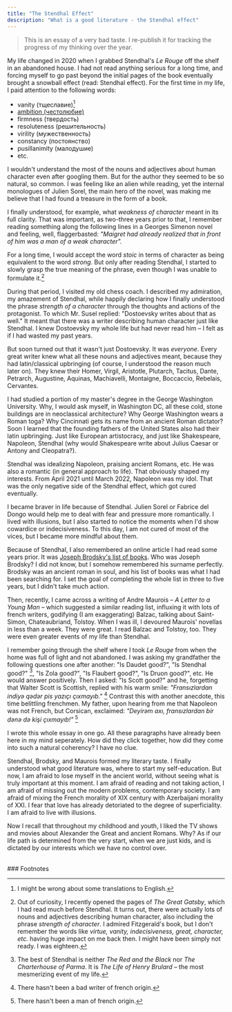 ```yaml
---
title: "The Stendhal Effect"
description: "What is a good literature - the Stendhal effect"
---
```


> This is an essay of a very bad taste. I re-publish it for tracking the progress of my thinking over the year.

My life changed in 2020 when I grabbed Stendhal's _Le Rouge_ off the shelf in an abandoned house. I had not read anything serious for a long time, and forcing myself to go past beyond the initial pages of the book eventually brought a snowball effect (read: Stendhal effect). For the first time in my life, I paid attention to the following words:

- vanity (тщеславие)[^1]  
- [ambition (честолюбие)](/writings/translation)
- firmness (твердость) 
- resoluteness (решительность) 
- virility (мужественность) 
- constancy (постоянство)
- pusillanimity (малодушие)
- etc.

I wouldn't understand the most of the nouns and adjectives about human character even after googling them. But for the author they seemed to be so natural, so common. I was feeling like an alien while reading, yet the internal monologues of Julien Sorel, the main hero of the novel, was making me believe that I had found a treasure in the form of a book. 

I finally understood, for example, what _weakness of character_ meant in its full clarity. That was important, as two-three years prior to that, I remember reading something along the following lines in a Georges Simenon novel and feeling, well, flaggerbasted: _"Maigret had already realized that in front of him was a man of a weak character"._ 

For a long time, I would accept the word _stoic_ in terms of character as being equivalent to the word _strong_. But only after reading Stendhal, I started to slowly grasp the true meaning of the phrase, even though I was unable to formulate it.[^2]

During that period, I visited my old chess coach. I described my admiration, my amazement of Stendhal, while happily declaring how I finally understood the phrase _strength of a character_ through the thoughts and actions of the protagonist. To which Mr. Susel replied:
"Dostoevsky writes about that as well." It meant that there was a writer describing human character just like Stendhal. I knew Dostoevsky my whole life but had never read him &ndash; I felt as if I had wasted my past years.

But soon turned out that it wasn't just Dostoevsky. It was _everyone_. Every great writer knew what all these nouns and adjectives meant, because they had latin/classical upbringing (of course, I understood the reason much later on). They knew their Homer, Virgil, Aristotle, Plutarch, Tacitus, Dante, Petrarch, Augustine, Aquinas, Machiavelli, Montaigne, Boccaccio, Rebelais, Cervantes.

I had studied a portion of my master's degree in the George Washington University. Why, I would ask myself, in Washington DC, all these cold, stone buildings are in neoclassical architecture? Why George Washington wears a Roman toga? Why Cincinnati gets its name from an ancient Roman dictator? Soon I learned that the founding fathers of the United States also had their latin upbringing. Just like European artistocracy, and just like Shakespeare, Napoleon, Stendhal (why would Shakespeare write about Julius Caesar or Antony and Cleopatra?).

Stendhal was idealizing Napoleon, praising ancient Romans, etc. He was also a romantic (in general approach to life). That obviously shaped my interests. From April 2021 until March 2022, Napoleon was my idol. That was the only negative side of the Stendhal effect, which got cured eventually. 

I became braver in life because of Stendhal. Julien Sorel or Fabrice del Dongo would help me to deal with fear and pressure more romantically. I lived with illusions, but I also started to notice the moments when I'd show cowardice or indecisiveness. To this day, I am not cured of most of the vices, but I became more mindful about them.

Because of Stendhal, I also remembered an online article I had read some years prior. It was [Joseph Brodsky's list of books](https://www.openculture.com/2013/11/joseph-brodskys-reading-list-for-having-an-intelligent-conversation.html). Who was Joseph Brodsky? I did not know, but I somehow remembered his surname perfectly. Brodsky was an ancient roman in soul, and his list of books was what I had been searching for. I set the goal of completing the whole list in three to five years, but I didn't take much action.

Then, recently, I came across a writing of Andre Maurois &ndash; _A Letter to a Young Man_ &ndash; which suggested a similar reading list, influxing it with lots of french writers, godifying (I am exaggerating) Balzac, talking about Saint-Simon, Chateaubriand, Tolstoy. When I was ill, I devoured Maurois' novellas in less than a week. They were great. I read Balzac and Tolstoy, too. They were even greater events of my life than Stendhal.

I remember going through the shelf where I took _Le Rouge_ from when the home was full of light and not abandoned. I was asking my grandfather the following questions one after another: "Is Daudet good?", "Is Stendhal good?" [^3], "Is Zola good?", "Is Flaubert good?", "Is Druon good?", etc. He would answer positively. Then I asked: "Is Scott good?" and he, forgetting that Walter Scott is Scottish, replied with his warm smile: _"Fransızlardan indiyə qədər pis yazıçı çıxmayıb."_ [^4] Contrast this with another anecdote, this time belittling frenchmen. My father, upon hearing from me that Napoleon was not French, but Corsican, exclaimed: _"Deyirəm axı, fransızlardan bir dənə də kişi çıxmayıb!"_ [^5]

I wrote this whole essay in one go. All these paragraphs have already been here in my mind seperately. How did they click together, how did they come into such a natural coherency? I have no clue.

Stendhal, Brodsky, and Maurois formed my literary taste. I finally understood what good literature was, where to start my self-education. But now, I am afraid to lose myself in the ancient world, without seeing what is truly important at this moment. I am afraid of reading and not taking action, I am afraid of missing out the modern problems, contemporary society. I am afraid of mixing the French morality of XIX century with Azerbaijani morality of XXI. I fear that love has already detoriated to the degree of superficiality. I am afraid to live with illusions.

Now I recall that throughout my childhood and youth, I liked the TV shows and movies about Alexander the Great and ancient Romans. Why? As if our life path is determined from the very start, when we are just kids, and is dictated by our interests which we have no control over.

<br>
### Footnotes 

[^1]: I might be wrong about some translations to English.

[^2]: Out of curiosity, I recently opened the pages of _The Great Gatsby_, which I had read much before Stendhal. It turns out, there were actually lots of nouns and adjectives describing human character, also including the phrase _strength of character_. I admired Fitzgerald's book, but I don't remember the words like _virtue, vanity, indecisiveness, great, character, etc._ having huge impact on me back then. I might have been simply not ready. I was eighteen. 

[^3]: The best of Stendhal is neither _The Red and the Black_ nor _The Charterhouse of Parma_. It is _The Life of Henry Brulard_ &ndash; the most mesmerizing event of my life.

[^4]: There hasn't been a bad writer of french origin.

[^5]: There hasn't been a man of french origin.